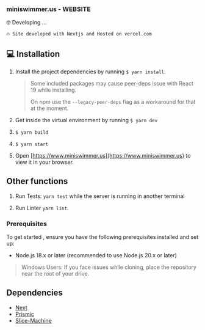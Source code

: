 
<!-- <img align="right" src="./assets/logo-miniswimmer.us.jpg" width="260px"> -->
<h3 align="left" >miniswimmer.us
 - WEBSITE</h3>

<!-- 👉 URL-DEV [https://five06tek-website.onrender.com](https://five06tek-website.onrender.com) -->

🤓 Developing ...

```bash
🔥 Site developed with Nextjs and Hosted on vercel.com
```

## 💻 Installation

1. Install the project dependencies by running `$ yarn install`.

    > Some included packages may cause peer-deps issue with React 19 while installing.
    >
    > On npm use the `--legacy-peer-deps` flag as a workaround for that at the moment.

2. Get inside the virtual environment by running `$ yarn dev`
3. `$ yarn build`
4. `$ yarn start`

5. Open [https://www.miniswimmer.us](https://www.miniswimmer.us) to view it in your browser.

## Other functions

1. Run Tests: `yarn test` while the server is running in another terminal

2. Run Linter `yarn lint`.


### Prerequisites
To get started , ensure you have the following prerequisites installed and set up:

- Node.js 18.x or later (recommended to use Node.js 20.x or later)

> Windows Users: If you face issues while cloning, place the repository near the root of your drive.

## Dependencies

- [Next](https://nextjs.org/docs/getting-started)
- [Prismic](https://Prismic.io)
- [Slice-Machine](https://www.slicemachine.dev/)
